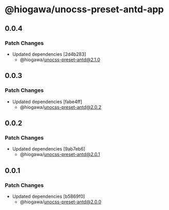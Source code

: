 # @hiogawa/unocss-preset-antd-app

## 0.0.4

### Patch Changes

- Updated dependencies [2d4b283]
  - @hiogawa/unocss-preset-antd@2.1.0

## 0.0.3

### Patch Changes

- Updated dependencies [fabe4ff]
  - @hiogawa/unocss-preset-antd@2.0.2

## 0.0.2

### Patch Changes

- Updated dependencies [9ab7eb6]
  - @hiogawa/unocss-preset-antd@2.0.1

## 0.0.1

### Patch Changes

- Updated dependencies [b5869f0]
  - @hiogawa/unocss-preset-antd@2.0.0
